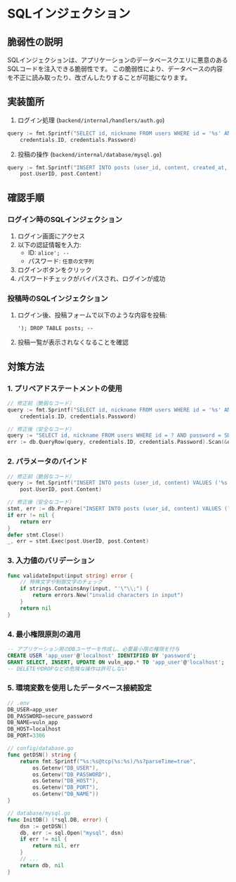 # SQLインジェクション

## 脆弱性の説明
SQLインジェクションは、アプリケーションのデータベースクエリに悪意のあるSQLコードを注入できる脆弱性です。
この脆弱性により、データベースの内容を不正に読み取ったり、改ざんしたりすることが可能になります。

## 実装箇所
1. ログイン処理 (`backend/internal/handlers/auth.go`)
```go
query := fmt.Sprintf("SELECT id, nickname FROM users WHERE id = '%s' AND password = SHA2('%s', 256)", 
    credentials.ID, credentials.Password)
```

2. 投稿の操作 (`backend/internal/database/mysql.go`)
```go
query := fmt.Sprintf("INSERT INTO posts (user_id, content, created_at, updated_at, likes) VALUES ('%s', '%s', NOW(), NOW(), 0)",
    post.UserID, post.Content)
```

## 確認手順

### ログイン時のSQLインジェクション
1. ログイン画面にアクセス
2. 以下の認証情報を入力:
   - ID: `alice'; --`
   - パスワード: `任意の文字列`
3. ログインボタンをクリック
4. パスワードチェックがバイパスされ、ログインが成功

### 投稿時のSQLインジェクション
1. ログイン後、投稿フォームで以下のような内容を投稿:
   ```
   '); DROP TABLE posts; --
   ```
2. 投稿一覧が表示されなくなることを確認

## 対策方法

### 1. プリペアドステートメントの使用
```go
// 修正前（脆弱なコード）
query := fmt.Sprintf("SELECT id, nickname FROM users WHERE id = '%s' AND password = SHA2('%s', 256)", 
    credentials.ID, credentials.Password)

// 修正後（安全なコード）
query := "SELECT id, nickname FROM users WHERE id = ? AND password = SHA2(?, 256)"
err := db.QueryRow(query, credentials.ID, credentials.Password).Scan(&user.ID, &user.Nickname)
```

### 2. パラメータのバインド
```go
// 修正前（脆弱なコード）
query := fmt.Sprintf("INSERT INTO posts (user_id, content) VALUES ('%s', '%s')",
    post.UserID, post.Content)

// 修正後（安全なコード）
stmt, err := db.Prepare("INSERT INTO posts (user_id, content) VALUES (?, ?)")
if err != nil {
    return err
}
defer stmt.Close()
_, err = stmt.Exec(post.UserID, post.Content)
```

### 3. 入力値のバリデーション
```go
func validateInput(input string) error {
    // 特殊文字や制御文字のチェック
    if strings.ContainsAny(input, "'\"\\;") {
        return errors.New("invalid characters in input")
    }
    return nil
}
```

### 4. 最小権限原則の適用
```sql
-- アプリケーション用のDBユーザーを作成し、必要最小限の権限を付与
CREATE USER 'app_user'@'localhost' IDENTIFIED BY 'password';
GRANT SELECT, INSERT, UPDATE ON vuln_app.* TO 'app_user'@'localhost';
-- DELETEやDROPなどの危険な操作は許可しない
```

### 5. 環境変数を使用したデータベース接続設定
```go
// .env
DB_USER=app_user
DB_PASSWORD=secure_password
DB_NAME=vuln_app
DB_HOST=localhost
DB_PORT=3306

// config/database.go
func getDSN() string {
    return fmt.Sprintf("%s:%s@tcp(%s:%s)/%s?parseTime=true",
        os.Getenv("DB_USER"),
        os.Getenv("DB_PASSWORD"),
        os.Getenv("DB_HOST"),
        os.Getenv("DB_PORT"),
        os.Getenv("DB_NAME"))
}

// database/mysql.go
func InitDB() (*sql.DB, error) {
    dsn := getDSN()
    db, err := sql.Open("mysql", dsn)
    if err != nil {
        return nil, err
    }
    // ...
    return db, nil
}
```
